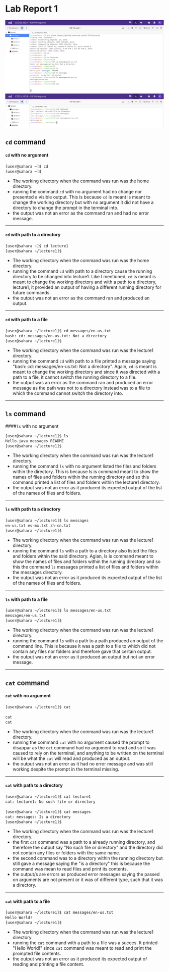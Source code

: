 # Lab Report 1

![Image](SC.png)
![Image](SC1.png)

## `cd` command

#### `cd` with no argument
```
[user@sahara ~]$ cd
[user@sahara ~]$ 
```
- The working directory when the command was run was the home directory.
- running the command `cd` with no argument had no change nor presented a visible output. This is because `cd` is meant is meant to change the working directory but with no argument it did not have a directory to change the prompt in the terminal into.
- the output was not an error as the command ran and had no error message.

---

#### `cd` with path to a directory
```
[user@sahara ~]$ cd lecture1
[user@sahara ~/lecture1]$ 
```
- The working directory when the command was run was the home directory.
- running the command `cd` with path to a directory cause the running directory to be changed into lecture1. Like I mentioned, `cd` is meant is meant to change the working directory and with a path to a directory, lecture1, it provided an output of having a different running directory for future commands.
- the output was not an error as the command ran and produced an output.
  
---
#### `cd` with path to a file
```
[user@sahara ~/lecture1]$ cd messages/en-us.txt
bash: cd: messages/en-us.txt: Not a directory
[user@sahara ~/lecture1]$ 
```
- The working directory when the command was run was the lecture1 directory.
- running the command `cd` with path to a file printed a message saying "bash: cd: messages/en-us.txt: Not a directory". Again, `cd` is meant is meant to change the working directory and since it was directed with a path to a file, it cannot switch the running directory to a file. 
- the output was an error as the command ran and produced an error message as the path was not to a directory instead was to a file to which the command cannot switch the directory into.

---
## `ls` command 

####`ls` with no argument
```
[user@sahara ~/lecture1]$ ls
Hello.java messages README
[user@sahara ~/lecture1]$
```
- The working directory when the command was run was the lecture1 directory.
- running the command `ls` with no argument listed the files and folders within the directory. This is because ls is command meant to show the names of files and folders within the running directory and so this command printed a list of files and folders within the lecture1 directory.
- the output was not an error as it produced its expected output of the list of the names of files and folders.
  
---
#### `ls` with path to a directory
```
[user@sahara ~/lecture1]$ ls messages
en-us.txt es-mx.txt zh-cn.txt
[user@sahara ~/lecture1]$
```
- The working directory when the command was run was the lecture1 directory.
- running the command `ls` with a path to a directory also listed the files and folders within the said directory. Agian, ls is command meant to show the names of files and folders within the running directory and so this the command `ls` messages printed a list of files and folders within the messages directory.
- the output was not an error as it produced its expected output of the list of the names of files and folders.
  
___
#### `ls` with path to a file
```
[user@sahara ~/lecture1]$ ls messages/en-us.txt
messages/en-us.txt
[user@sahara ~/lecture1]$
```
- The working directory when the command was run was the lecture1 directory.
- running the command `ls` with a path to a path produced an output of the command line. This is because it was a path to a file to which did not contain any files nor folders and therefore gave that certain output. 
- the output was not an error as it produced an output but not an error message.
  
---
## `cat` command

#### `cat` with no argument
```
[user@sahara ~/lecture1]$ cat

cat
cat
```
- The working directory when the command was run was the lecture1 directory.
- running the command `cat` with no argument caused the prompt to disappar as the `cat` command had no argument to read and so it was caused to rely on the terminal, and anything to be written on the terminal will be what the `cat` will read and produced as an output. 
- the output was not an error as it had no error message and was still working despite the prompt in the terminal missing. 
  
___
#### `cat` with path to a directory
```
[user@sahara ~/lecture1]$ cat lecture1
cat: lecture1: No such file or directory

[user@sahara ~/lecture1]$ cat messages
cat: messages: Is a directory
[user@sahara ~/lecture1]$
```
- The working directory when the command was run was the lecture1 directory.
- the first `cat` command was a path to a already running directory, and therefore the output say "No such file or directory" and the directory did not contain any files or folders with the same name.
- the second command was to a directory within the running directory but still gave a message saying the "is a directory" this is because the command was mean to read files and print its contents.
- the output/s are errors as produced error messages saying the passed on arguments are not present or it was of different type, such that it was a directory.
  
---
#### `cat` with path to a file
```
[user@sahara ~/lecture1]$ cat messages/en-us.txt
Hello World!
[user@sahara ~/lecture1]$
```
- The working directory when the command was run was the lecture1 directory.
- running the `cat` command with a path to a file was a succes. It printed "Hello World!" since `cat` command was meant to read and print the prompted file contents. 
- the output was not an error as it produced its expected output of reading and printing a file content. 
  
